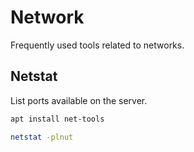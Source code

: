 # Network

Frequently used tools related to networks.

## Netstat

List ports available on the server.

```bash
apt install net-tools

netstat -plnut
```